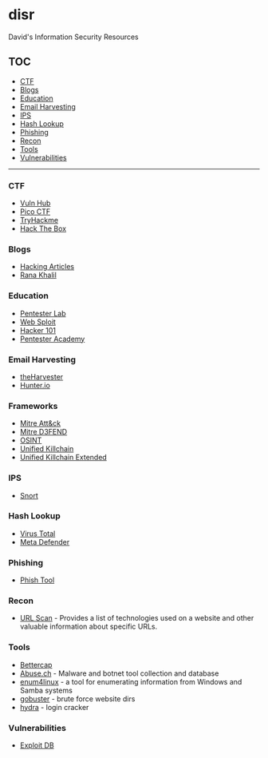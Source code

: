 # disr
David's Information Security Resources 

## TOC 

* [CTF](#ctf)
* [Blogs](#blogs)
* [Education](#education)
* [Email Harvesting](#email-harvesting)
* [IPS](#ips)
* [Hash Lookup](#hash-lookup)
* [Phishing](#phishing)
* [Recon](#recon)
* [Tools](#tools)
* [Vulnerabilities](#vulnerabilities)


------------------

### CTF
- [Vuln Hub](https://www.vulnhub.com/)
- [Pico CTF](https://picoctf.org/)
- [TryHackme](https://tryhackme.com)
- [Hack The Box](https://www.hackthebox.com/)

### Blogs
- [Hacking Articles](https://www.hackingarticles.in/)
- [Rana Khalil](https://rana-khalil.gitbook.io/hack-the-box-oscp-preparation/)

### Education 
- [Pentester Lab](https://pentesterlab.com/)
- [Web Sploit](https://websploit.org/)
- [Hacker 101](https://www.hacker101.com/)
- [Pentester Academy](https://www.pentesteracademy.com/)

### Email Harvesting
- [theHarvester](https://github.com/laramies/theHarvester)
- [Hunter.io](https://hunter.io/)

### Frameworks
- [Mitre Att&ck](https://attack.mitre.org/)
- [Mitre D3FEND](https://d3fend.mitre.org/)
- [OSINT](https://osintframework.com/)
- [Unified Killchain](https://unifiedkillchain.com/)
- [Unified Killchain Extended](https://www.unifiedkillchain.com/assets/The-Unified-Kill-Chain.pdf)

### IPS
- [Snort](https://www.snort.org/)

### Hash Lookup
- [Virus Total](https://www.virustotal.com/gui/home/upload)
- [Meta Defender](https://metadefender.opswat.com/)

### Phishing
- [Phish Tool](https://www.phishtool.com/)

### Recon
- [URL Scan](https://urlscan.io/) - Provides a list of technologies used on a website and other valuable information about specific URLs.

### Tools 
- [Bettercap](https://www.bettercap.org/)
- [Abuse.ch](https://abuse.ch/) - Malware and botnet tool collection and database
- [enum4linux](https://www.kali.org/tools/enum4linux/) - a tool for enumerating information from Windows and Samba systems
- [gobuster](https://www.kali.org/tools/gobuster/) - brute force website dirs
- [hydra](https://www.kali.org/tools/hydra/) - login cracker


### Vulnerabilities 
- [Exploit DB](https://www.exploit-db.com/)


